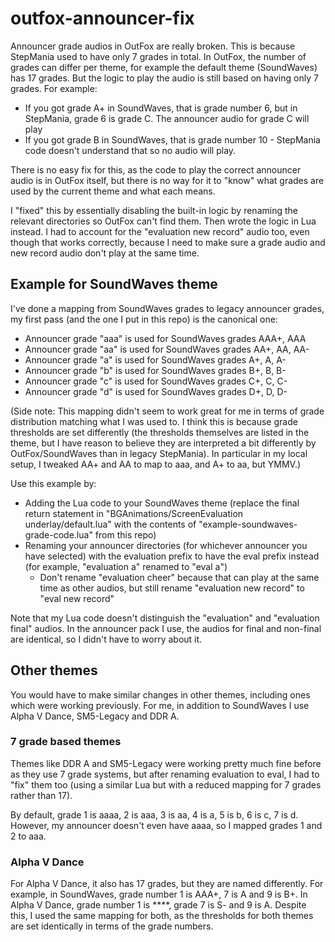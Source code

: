 # outfox-announcer-fix

Announcer grade audios in OutFox are really broken. This is because StepMania used to have only 7 grades in total. In OutFox, the number of grades can differ per theme, for example the default theme (SoundWaves) has 17 grades. But the logic to play the audio is still based on having only 7 grades. For example:

- If you got grade A+ in SoundWaves, that is grade number 6, but in StepMania, grade 6 is grade C. The announcer audio for grade C will play
- If you got grade B in SoundWaves, that is grade number 10 - StepMania code doesn't understand that so no audio will play.

There is no easy fix for this, as the code to play the correct announcer audio is in OutFox itself, but there is no way for it to "know" what grades are used by the current theme and what each means.

I "fixed" this by essentially disabling the built-in logic by renaming the relevant directories so OutFox can't find them. Then wrote the logic in Lua instead. I had to account for the "evaluation new record" audio too, even though that works correctly, because I need to make sure a grade audio and new record audio don't play at the same time.

## Example for SoundWaves theme

I've done a mapping from SoundWaves grades to legacy announcer grades, my first pass (and the one I put in this repo) is the canonical one:

- Announcer grade "aaa" is used for SoundWaves grades AAA+, AAA
- Announcer grade "aa" is used for SoundWaves grades AA+, AA, AA-
- Announcer grade "a" is used for SoundWaves grades A+, A, A-
- Announcer grade "b" is used for SoundWaves grades B+, B, B-
- Announcer grade "c" is used for SoundWaves grades C+, C, C-
- Announcer grade "d" is used for SoundWaves grades D+, D, D-

(Side note: This mapping didn't seem to work great for me in terms of grade distribution matching what I was used to. I think this is because grade thresholds are set differently (the thresholds themselves are listed in the theme, but I have reason to believe they are interpreted a bit differently by OutFox/SoundWaves than in legacy StepMania). In particular in my local setup, I tweaked AA+ and AA to map to aaa, and A+ to aa, but YMMV.)

Use this example by:

- Adding the Lua code to your SoundWaves theme (replace the final return statement in "BGAnimations/ScreenEvaluation underlay/default.lua" with the contents of "example-soundwaves-grade-code.lua" from this repo)
- Renaming your announcer directories (for whichever announcer you have selected) with the evaluation prefix to have the eval prefix instead (for example, "evaluation a" renamed to "eval a")
  - Don't rename "evaluation cheer" because that can play at the same time as other audios, but still rename "evaluation new record" to "eval new record"

Note that my Lua code doesn't distinguish the "evaluation" and "evaluation final" audios. In the announcer pack I use, the audios for final and non-final are identical, so I didn't have to worry about it.

## Other themes

You would have to make similar changes in other themes, including ones which were working previously. For me, in addition to SoundWaves I use Alpha V Dance, SM5-Legacy and DDR A.

### 7 grade based themes

Themes like DDR A and SM5-Legacy were working pretty much fine before as they use 7 grade systems, but after renaming evaluation to eval, I had to "fix" them too (using a similar Lua but with a reduced mapping for 7 grades rather than 17).

By default, grade 1 is aaaa, 2 is aaa, 3 is aa, 4 is a, 5 is b, 6 is c, 7 is d. However, my announcer doesn't even have aaaa, so I mapped grades 1 and 2 to aaa.

### Alpha V Dance

For Alpha V Dance, it also has 17 grades, but they are named differently. For example, in SoundWaves, grade number 1 is AAA+, 7 is A and 9 is B+. In Alpha V Dance, grade number 1 is ****, grade 7 is S- and 9 is A. Despite this, I used the same mapping for both, as the thresholds for both themes are set identically in terms of the grade numbers.
